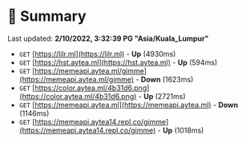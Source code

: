 # 📖 Summary
Last updated: **2/10/2022, 3:32:39 PG "Asia/Kuala_Lumpur"**

- `GET` [https://lilr.ml](https://lilr.ml) - **Up** (4930ms)
- `GET` [https://hst.aytea.ml](https://hst.aytea.ml) - **Up** (594ms)
- `GET` [https://memeapi.aytea.ml/gimme](https://memeapi.aytea.ml/gimme) - **Down** (1623ms)
- `GET` [https://color.aytea.ml/4b31d6.png](https://color.aytea.ml/4b31d6.png) - **Up** (2721ms)
- `GET` [https://memeapi.aytea.ml](https://memeapi.aytea.ml) - **Down** (1146ms)
- `GET` [https://memeapi.aytea14.repl.co/gimme](https://memeapi.aytea14.repl.co/gimme) - **Up** (1018ms)
